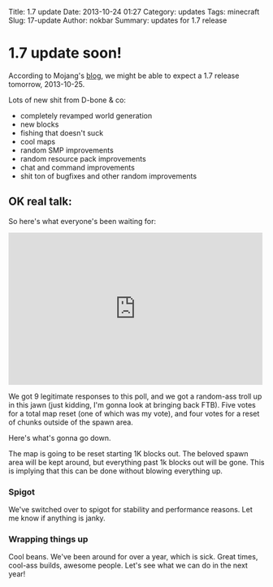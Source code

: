 Title: 1.7 update
Date: 2013-10-24 01:27
Category: updates
Tags: minecraft
Slug: 17-update
Author: nokbar
Summary: updates for 1.7 release

# 1.7 update soon!

According to Mojang's [blog](https://mojang.com/2013/10/minecraft-1-7-the-update-that-changed-the-world/), we might be able to expect a 1.7 release tomorrow, 2013-10-25.

Lots of new shit from D-bone & co:

* completely revamped world generation
* new blocks
* fishing that doesn't suck
* cool maps
* random SMP improvements
* random resource pack improvements
* chat and command improvements
* shit ton of bugfixes and other random improvements

## OK real talk:

So here's what everyone's been waiting for:

<iframe width='500' height='300' frameborder='0' src='https://docs.google.com/spreadsheet/pub?key=0AplOmRC--FiCdEpTaC1HYllEUUpZY1hzTWtENnRReWc&single=true&gid=0&output=html&widget=true'></iframe>

We got 9 legitimate responses to this poll, and we got a random-ass troll up in this jawn (just kidding, I'm gonna look at bringing back FTB). Five votes for a total map reset (one of which was my vote), and four votes for a reset of chunks outside of the spawn area.

Here's what's gonna go down. 

The map is going to be reset starting 1K blocks out. The beloved spawn area will be kept around, but everything past 1k blocks out will be gone. This is implying that this can be done without blowing everything up.

### Spigot

We've switched over to spigot for stability and performance reasons. Let me know if anything is janky.

### Wrapping things up

Cool beans. We've been around for over a year, which is sick. Great times, cool-ass builds, awesome people. Let's see what we can do in the next year!

